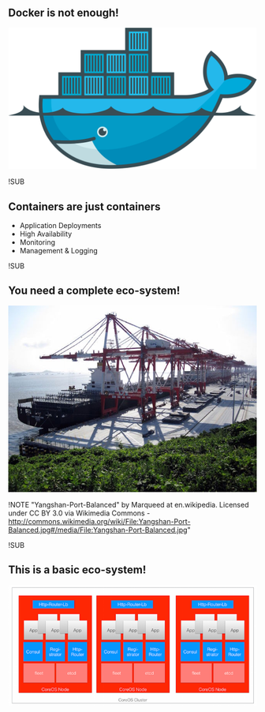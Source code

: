 ## Docker is not enough!
<img src="images/docker.svg" class="header">

!SUB
##  Containers are just containers
* Application Deployments
* High Availability
* Monitoring
* Management & Logging

!SUB
##  You need a complete eco-system!
![port](images/container-port.jpg) 

!NOTE 
"Yangshan-Port-Balanced" by Marqueed at en.wikipedia. Licensed under CC BY 3.0 via Wikimedia Commons - http://commons.wikimedia.org/wiki/File:Yangshan-Port-Balanced.jpg#/media/File:Yangshan-Port-Balanced.jpg"


!SUB 
## This is a basic eco-system!
![architecture](images/coreos-vagrant-cluster.png)
